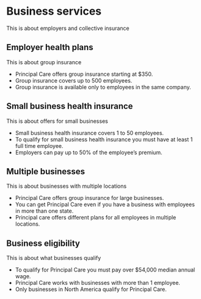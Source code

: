 # Business services

This is about employers and collective insurance

## Employer health plans

This is about group insurance

- Principal Care offers group insurance starting at $350.
- Group insurance covers up to 500 employees.
- Group insurance is available only to employees in the same company.

## Small business health insurance

This is about offers for small businesses

- Small business health insurance covers 1 to 50 employees.
- To qualify for small business health insurance you must have at least 1 full time employee.
- Employers can pay up to 50% of the employee’s premium.

## Multiple businesses

This is about businesses with multiple locations

- Principal Care offers group insurance for large businesses.
- You can get Principal Care even if you have a business with employees in more than one state.
- Principal care offers different plans for all employees in multiple locations.

## Business eligibility

This is about what businesses qualify

- To qualify for Principal Care you must pay over $54,000 median annual wage.
- Principal Care works with businesses with more than 1 employee.
- Only businesses in North America qualify for Principal Care.